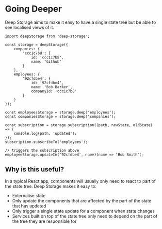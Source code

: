 # Going Deeper

Deep Storage aims to make it easy to have a single state tree but be able to see localised views of it.

```
import deepStorage from 'deep-storage';

const storage = deepStorage({
    companies: {
        'ccc1c7b8': {
            id: 'ccc1c7b8',
            name: 'Github'
        }
    },
    employees: {
        '92cfdbe4': {
            id: '92cfdbe4',
            name: 'Bob Barker',
            companyId: 'ccc1c7b8'             
        }
    }
});

const employeesStorage = storage.deep('employees');
const companiesStorage = storage.deep('companies');

const subscription = storage.subscription((path, newState, oldState) => {
    console.log(path, 'updated');
});
subscription.subscribeTo('employees');

// triggers the subscription above
employeeStorage.updateIn('92cfdbe4', name)(name => 'Bob Smith');
```

## Why is this useful?

In a typical React app, components will usually only need to react to part of the state tree. Deep Storage makes it easy to:

* Externalise state
* Only update the components that are affected by the part of the state that has updated
* Only trigger a single state update for a component when state changes
* Services built on top of the state tree only need to depend on the part of the tree they are responsible for




